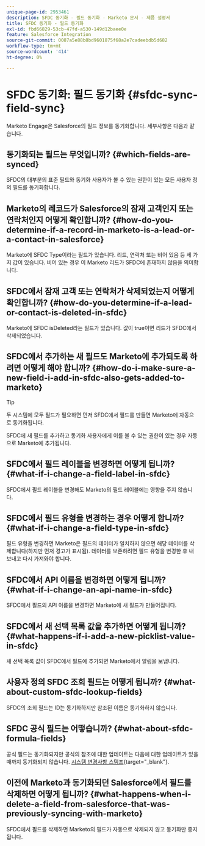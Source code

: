 ```yaml
---
unique-page-id: 2953461
description: SFDC 동기화 - 필드 동기화 - Marketo 문서 - 제품 설명서
title: SFDC 동기화 - 필드 동기화
exl-id: fbd66829-53cb-47fd-a530-149d12baee0e
feature: Salesforce Integration
source-git-commit: 0087a5e88b8bd9601875f68a2e7cadeebdb5d682
workflow-type: tm+mt
source-wordcount: '414'
ht-degree: 0%

---
```


# SFDC 동기화: 필드 동기화 {#sfdc-sync-field-sync}

Marketo Engage은 Salesforce의 필드 정보를 동기화합니다. 세부사항은 다음과 같습니다.

## 동기화되는 필드는 무엇입니까? {#which-fields-are-synced}

SFDC의 대부분의 표준 필드와 동기화 사용자가 볼 수 있는 권한이 있는 모든 사용자 정의 필드를 동기화합니다.

## Marketo의 레코드가 Salesforce의 잠재 고객인지 또는 연락처인지 어떻게 확인합니까? {#how-do-you-determine-if-a-record-in-marketo-is-a-lead-or-a-contact-in-salesforce}

Marketo에 SFDC Type이라는 필드가 있습니다. 리드, 연락처 또는 비어 있음 등 세 가지 값이 있습니다. 비어 있는 경우 이 Marketo 리드가 SFDC에 존재하지 않음을 의미합니다.

## SFDC에서 잠재 고객 또는 연락처가 삭제되었는지 어떻게 확인합니까? {#how-do-you-determine-if-a-lead-or-contact-is-deleted-in-sfdc}

Marketo에 SFDC isDeleted라는 필드가 있습니다. 값이 true이면 리드가 SFDC에서 삭제되었습니다.

## SFDC에서 추가하는 새 필드도 Marketo에 추가되도록 하려면 어떻게 해야 합니까? {#how-do-i-make-sure-a-new-field-i-add-in-sfdc-also-gets-added-to-marketo}

>[!TIP]
>
>두 시스템에 모두 필드가 필요하면 먼저 SFDC에서 필드를 만들면 Marketo에 자동으로 동기화됩니다.

SFDC에 새 필드를 추가하고 동기화 사용자에게 이를 볼 수 있는 권한이 있는 경우 자동으로 Marketo에 추가됩니다.

## SFDC에서 필드 레이블을 변경하면 어떻게 됩니까? {#what-if-i-change-a-field-label-in-sfdc}

SFDC에서 필드 레이블을 변경해도 Marketo의 필드 레이블에는 영향을 주지 않습니다.

## SFDC에서 필드 유형을 변경하는 경우 어떻게 합니까? {#what-if-i-change-a-field-type-in-sfdc}

필드 유형을 변경하면 Marketo은 필드의 데이터가 일치하지 않으면 해당 데이터를 삭제합니다(하지만 먼저 경고가 표시됨). 데이터를 보존하려면 필드 유형을 변경한 후 내보내고 다시 가져와야 합니다.

## SFDC에서 API 이름을 변경하면 어떻게 됩니까? {#what-if-i-change-an-api-name-in-sfdc}

SFDC에서 필드의 API 이름을 변경하면 Marketo에 새 필드가 만들어집니다.

## SFDC에서 새 선택 목록 값을 추가하면 어떻게 됩니까? {#what-happens-if-i-add-a-new-picklist-value-in-sfdc}

새 선택 목록 값이 SFDC에서 필드에 추가되면 Marketo에서 알림을 보냅니다.

## 사용자 정의 SFDC 조회 필드는 어떻게 됩니까? {#what-about-custom-sfdc-lookup-fields}

SFDC의 조회 필드는 ID는 동기화하지만 참조된 이름은 동기화하지 않습니다.

## SFDC 공식 필드는 어떻습니까? {#what-about-sfdc-formula-fields}

공식 필드는 동기화되지만 공식의 참조에 대한 업데이트는 다음에 대한 업데이트가 있을 때까지 동기화되지 않습니다. [시스템 변경사항 스탬프](https://help.salesforce.com/apex/HTViewSolution?id=000193203&amp;language=en_US){target="_blank"}.

## 이전에 Marketo과 동기화되던 Salesforce에서 필드를 삭제하면 어떻게 됩니까? {#what-happens-when-i-delete-a-field-from-salesforce-that-was-previously-syncing-with-marketo}

SFDC에서 필드를 삭제하면 Marketo의 필드가 자동으로 삭제되지 않고 동기화만 중지됩니다.
